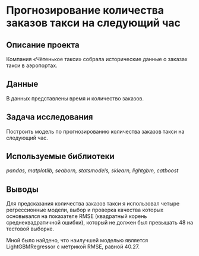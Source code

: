 # Прогнозирование количества заказов такси на следующий час

## Описание проекта

Компания «Чётенькое такси» собрала исторические данные о заказах такси в аэропортах.

## Данные

В данных представлены время и количество заказов.

## Задача исследования

Построить модель по прогнозированию количества заказов такси на следующий час.

## Используемые библиотеки

*pandas, matplotlib, seaborn, statsmodels, sklearn, lightgbm, catboost*

## Выводы

Для предсказания количества заказов такси я использовал четыре регрессионные модели, выбор и проверка качества которых основывался на показателе RMSE (квадратный корень среднеквадратичной ошибки), который не должен был превышать 48 на тестовой выборке. 

Мной было найдено, что наилучшей моделью является LightGBMRegressor с метрикой RMSE, равной 40.27.
